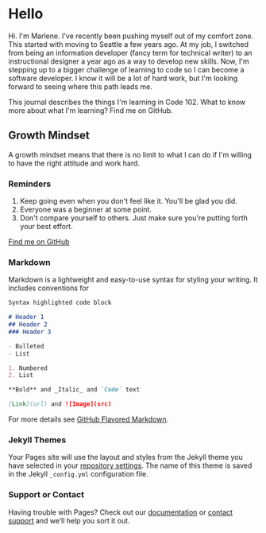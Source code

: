 # Hello
Hi. I'm Marlene. I've recently been pushing myself out of my comfort zone. This started with moving to Seattle a few years ago. At my job, I switched from being an information developer (fancy term for technical writer) to an instructional designer a year ago as a way to develop new skills. Now, I'm stepping up to a bigger challenge of learning to code so I can become a software developer. I know it will be a lot of hard work, but I'm looking forward to seeing where this path leads me.

This journal describes the things I'm learning in Code 102. What to know more about what I'm learning? Find me on GitHub.

## Growth Mindset
A growth mindset means that there is no limit to what I can do if I'm willing to have the right attitude and work hard. 

### Reminders
1. Keep going even when you don't feel like it. You'll be glad you did.
2. Everyone was a beginner at some point. 
3. Don't compare yourself to others. Just make sure you're putting forth your best effort.

[Find me on GitHub](https://github.com/marlene-rinker)

### Markdown

Markdown is a lightweight and easy-to-use syntax for styling your writing. It includes conventions for

```markdown
Syntax highlighted code block

# Header 1
## Header 2
### Header 3

- Bulleted
- List

1. Numbered
2. List

**Bold** and _Italic_ and `Code` text

[Link](url) and ![Image](src)
```

For more details see [GitHub Flavored Markdown](https://guides.github.com/features/mastering-markdown/).

### Jekyll Themes

Your Pages site will use the layout and styles from the Jekyll theme you have selected in your [repository settings](https://github.com/marlene-rinker/learning-journal/settings). The name of this theme is saved in the Jekyll `_config.yml` configuration file.

### Support or Contact

Having trouble with Pages? Check out our [documentation](https://help.github.com/categories/github-pages-basics/) or [contact support](https://github.com/contact) and we’ll help you sort it out.
